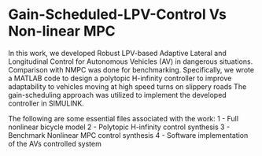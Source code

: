 # Gain-Scheduled-LPV-Control Vs Non-linear MPC
In this work, we developed Robust LPV-based Adaptive Lateral and Longitudinal Control for Autonomous Vehicles (AV) in dangerous situations. Comparison with NMPC was done for benchmarking.
Specifically, we wrote a MATLAB code to design a polytopic H-infinity controller to improve adaptability to vehicles moving at high speed turns on slippery roads
The gain-scheduling approach was utilized to implement the developed controller in SIMULINK.

The following are some essential files associated with the work:
1 - Full nonlinear bicycle model
2 - Polytopic H-infinity control synthesis
3 - Benchmark Nonlinear MPC control synthesis
4 - Software implementation of the AVs controlled system
